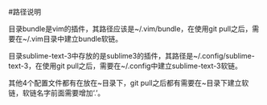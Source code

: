 #路径说明

目录bundle是vim的插件，其路径应该是~/.vim/bundle，在使用git pull之后，需要在~/.vim目录中建立bundle软链。

目录sublime-text-3中存放的是sublime3的插件，其路径是~/.config/sublime-text-3，在使用git pull之后，需要在~/.config中建立sublime-text-3软链。

其他4个配置文件都有在放在~目录下，git pull之后都有需要在~目录下建立软链，软链名字前面需要增加‘.’。